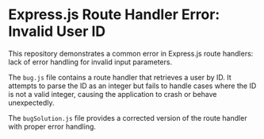 # Express.js Route Handler Error: Invalid User ID

This repository demonstrates a common error in Express.js route handlers:  lack of error handling for invalid input parameters.

The `bug.js` file contains a route handler that retrieves a user by ID.  It attempts to parse the ID as an integer but fails to handle cases where the ID is not a valid integer, causing the application to crash or behave unexpectedly.

The `bugSolution.js` file provides a corrected version of the route handler with proper error handling.